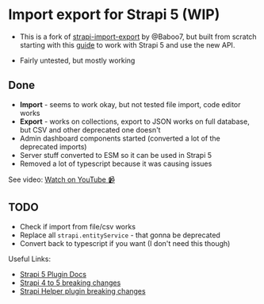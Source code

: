 # Import export for Strapi 5 (WIP)

- This is a fork of [strapi-import-export](https://github.com/Baboo7/strapi-plugin-import-export-entries) by @Baboo7, but built from scratch starting with this [guide](https://docs.strapi.io/dev-docs/plugins/development/create-a-plugin) to work with Strapi 5 and use the new API.

- Fairly untested, but mostly working

## Done
- **Import** - seems to work okay, but not tested file import, code editor works
- **Export** - works on collections, export to JSON works on full database, but CSV and other deprecated one doesn't
- Admin dashboard components started (converted a lot of the deprecated imports)
- Server stuff converted to ESM so it can be used in Strapi 5
- Removed a lot of typescript because it was causing issues

See video:
[Watch on YouTube 📹](https://youtu.be/9TlyBMAC1xY)

## TODO
- Check if import from file/csv works
- Replace all `strapi.entityService` - that gonna be deprecated 
- Convert back to typescript if you want (I don't need this though)

Useful Links:
- [Strapi 5 Plugin Docs](https://docs.strapi.io/dev-docs/plugins/development/create-a-plugin)
- [Strapi 4 to 5 breaking changes](https://docs.strapi.io/dev-docs/migration/v4-to-v5/breaking-changes)
- [Strapi Helper plugin breaking changes](https://docs.strapi.io/dev-docs/migration/v4-to-v5/additional-resources/helper-plugin)
